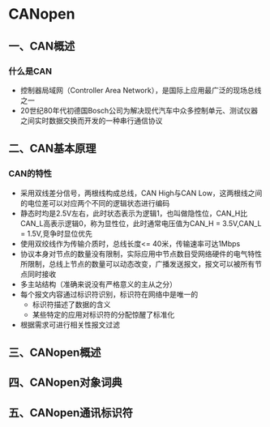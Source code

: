 # CANopen

## 一、CAN概述

### 什么是CAN

- 控制器局域网（Controller Area Network），是国际上应用最广泛的现场总线之一
- 20世纪80年代初德国Bosch公司为解决现代汽车中众多控制单元、测试仪器之间实时数据交换而开发的一种串行通信协议

## 二、CAN基本原理

### CAN的特性

- 采用双线差分信号，两根线构成总线，CAN High与CAN Low，这两根线之间的电位差可以对应两个不同的逻辑状态进行编码
- 静态时均是2.5V左右，此时状态表示为逻辑1，也叫做隐性位，CAN_H比CAN_L高表示逻辑0，称为显性位，此时通常电压值为CAN_H = 3.5V,CAN_L = 1.5V,竞争时显位优先
- 使用双绞线作为传输介质时，总线长度<= 40米，传输速率可达1Mbps
- 协议本身对节点的数量没有限制，实际应用中节点数目受网络硬件的电气特性所限制，总线上节点的数量可以动态改变，广播发送报文，报文可以被所有节点同时接收
- 多主站结构（准确来说没有严格意义的主从之分）
- 每个报文内容通过标识符识别，标识符在网络中是唯一的
  - 标识符描述了数据的含义
  - 某些特定的应用对标识符的分配惊醒了标准化
- 根据需求可进行相关性报文过滤

## 三、CANopen概述

## 四、CANopen对象词典

## 五、CANopen通讯标识符



